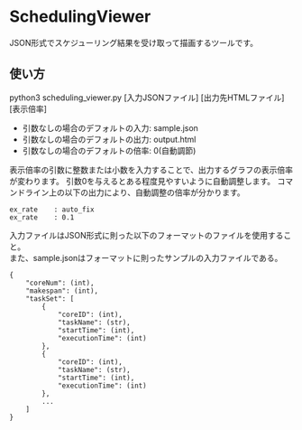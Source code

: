 # SchedulingViewer
JSON形式でスケジューリング結果を受け取って描画するツールです。

## 使い方
python3 scheduling_viewer.py [入力JSONファイル] [出力先HTMLファイル] [表示倍率]
- 引数なしの場合のデフォルトの入力: sample.json
- 引数なしの場合のデフォルトの出力: output.html
- 引数なしの場合のデフォルトの倍率: 0(自動調節)

表示倍率の引数に整数または小数を入力することで、出力するグラフの表示倍率が変わります。
引数0を与えるとある程度見やすいように自動調整します。
コマンドライン上の以下の出力により、自動調整の倍率が分かります。
```
ex_rate    : auto_fix
ex_rate    : 0.1
```

入力ファイルはJSON形式に則った以下のフォーマットのファイルを使用すること。<br>
また、sample.jsonはフォーマットに則ったサンプルの入力ファイルである。
```
{
    "coreNum": (int),
    "makespan": (int),
    "taskSet": [
        {
            "coreID": (int),
            "taskName": (str),
            "startTime": (int),
            "executionTime": (int)
        },
        {
            "coreID": (int),
            "taskName": (str),
            "startTime": (int),
            "executionTime": (int)
        },
        ...
    ]
}
```
